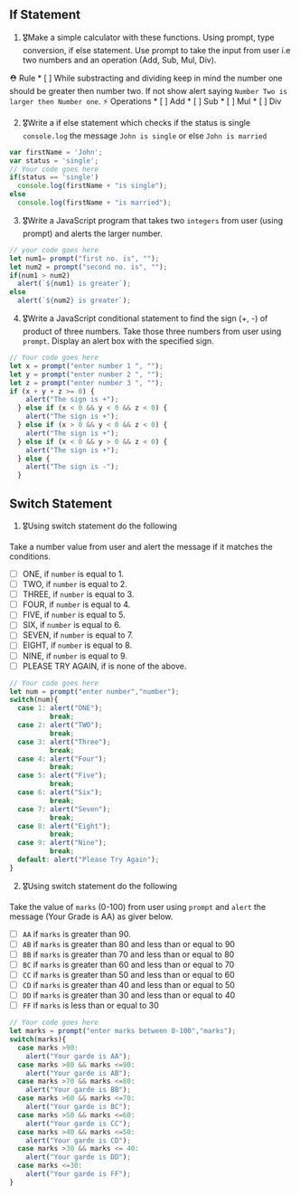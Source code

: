 ## If Statement
1.  🎖Make a simple calculator with these functions. Using prompt, type conversion, if else statement. Use prompt to take the input from user i.e two numbers and an operation (Add, Sub, Mul, Div).

  ⛑ Rule
    * [ ] While substracting and dividing keep in mind the number one should be greater then number two. If not show alert saying `Number Two is larger then Number one`.
  ⚡️ Operations
    * [ ] Add
    * [ ] Sub
    * [ ] Mul
    * [ ] Div

2. 🎖Write a if else statement which checks if the status is single `console.log` the message `John is single` or else `John is married`
```js
var firstName = 'John';
var status = 'single';
// Your code goes here
if(status == 'single')
  console.log(firstName + "is single");
else
  console.log(firstName + "is married");

```

3. 🎖Write a JavaScript program that takes two `integers` from user (using prompt) and alerts the larger number.
```js
// your code goes here
let num1= prompt("first no. is", "");
let num2 = prompt("second no. is", "");
if(num1 > num2)
  alert(`${num1} is greater`);
else
  alert(`${num2} is greater`);
```

4. 🎖Write a JavaScript conditional statement to find the sign (+, -) of product of three numbers. Take those three numbers from user using `prompt`. Display an alert box with the specified sign.

```js
// Your code goes here
let x = prompt("enter number 1 ", "");
let y = prompt("enter number 2 ", "");
let z = prompt("enter number 3 ", "");
if (x + y + z >= 0) {
    alert("The sign is +");
  } else if (x < 0 && y < 0 && z < 0) {
    alert("The sign is +");
  } else if (x > 0 && y < 0 && z < 0) {
    alert("The sign is +");
  } else if (x < 0 && y > 0 && z < 0) {
    alert("The sign is +");
  } else {
    alert("The sign is -");
  }

```

## Switch Statement

1. 🎖Using switch statement do the following

Take a number value from user and alert the message if it matches the conditions.
* [ ] ONE, if `number` is equal to 1.
* [ ] TWO, if `number` is equal to 2.
* [ ] THREE, if `number` is equal to 3.
* [ ] FOUR, if `number` is equal to 4.
* [ ] FIVE, if `number` is equal to 5.
* [ ] SIX, if `number` is equal to 6.
* [ ] SEVEN, if `number` is equal to 7.
* [ ] EIGHT, if `number` is equal to 8.
* [ ] NINE, if `number` is equal to 9.
* [ ] PLEASE TRY AGAIN, if  is none of the above.
```js
// Your code goes here
let num = prompt("enter number","number");
switch(num){
  case 1: alert("ONE");
          break;
  case 2: alert("TWO");
          break;
  case 3: alert("Three");
          break;
  case 4: alert("Four");
          break;
  case 5: alert("Five");
          break;   
  case 6: alert("Six");
          break;
  case 7: alert("Seven");
          break;
  case 8: alert("Eight");
          break;
  case 9: alert("Nine");
          break; 
  default: alert("Please Try Again");                                   
}
```

2. 🎖Using switch statement do the following

Take the value of `marks` (0-100) from user using `prompt` and `alert` the message (Your Grade is AA) as giver below.
* [ ] `AA` if `marks` is greater than 90.
* [ ] `AB` if `marks` is greater than 80 and less than or equal to 90
* [ ] `BB` if `marks` is greater than 70 and less than or equal to 80
* [ ] `BC` if `marks` is greater than 60 and less than or equal to 70
* [ ] `CC` if `marks` is greater than 50 and less than or equal to 60
* [ ] `CD` if `marks` is greater than 40 and less than or equal to 50
* [ ] `DD` if `marks` is greater than 30 and less than or equal to 40
* [ ] `FF` if `marks` is less than or equal to 30
```js
// Your code goes here
let marks = prompt("enter marks between 0-100","marks");
switch(marks){
  case marks >90:
    alert("Your garde is AA");
  case marks >80 && marks <=90:
    alert("Your garde is AB");
  case marks >70 && marks <=80:
    alert("Your garde is BB");
  case marks >60 && marks <=70:
    alert("Your garde is BC");
  case marks >50 && marks <=60:
    alert("Your garde is CC");
  case marks >40 && marks <=50:
    alert("Your garde is CD");
  case marks >30 && marks <= 40:
    alert("Your garde is DD");
  case marks <=30:
    alert("Your garde is FF");
}
```
